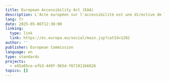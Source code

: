 ```yaml
---
title: European Accessibility Act (EAA)
description: L'Acte européen sur l'accessibilité est une directive de l'UE visant à harmoniser les normes d'accessibilité dans les États membres afin d'améliorer le marché intérieur. Elle aide les entreprises en réduisant les coûts et en simplifiant le commerce transfrontalier, tout en bénéficiant aux personnes handicapées et aux personnes âgées grâce à un meilleur accès à des produits et services clés à des prix plus avantageux. Les domaines couverts sont la technologie, la banque, les transports, le commerce électronique et les médias. Il a été élaboré avec la participation des parties prenantes et aligné sur la Convention des Nations unies relative aux droits des personnes handicapées.
lang: fr
date: 2025-05-06T12:38:00
linking:
  type: link
  link: https://ec.europa.eu/social/main.jsp?catId=1202
author: ''
publisher: European Commission
language: en
type: standards
projects:
  - e45a05ce-efb3-449f-965d-f671911b6626
topics: []
---
```


